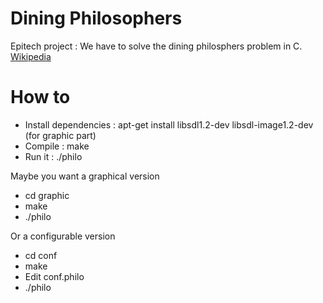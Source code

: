 # Dining Philosophers

Epitech project : We have to solve the dining philosphers problem in C. [Wikipedia](https://fr.wikipedia.org/wiki/D%C3%AEner_des_philosophes)

# How to
* Install dependencies : apt-get install libsdl1.2-dev libsdl-image1.2-dev (for graphic part)
* Compile : make
* Run it : ./philo

Maybe you want a graphical version
* cd graphic
* make
* ./philo

Or a configurable version
* cd conf
* make
* Edit conf.philo
* ./philo

